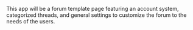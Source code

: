 This app will be a forum template page featuring an account system, categorized threads, and general settings to customize the forum to the needs of the users.
